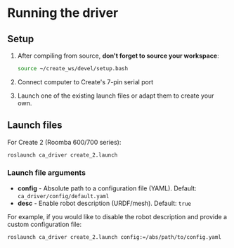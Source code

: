 # Running the driver

## Setup

1. After compiling from source, **don't forget to source your workspace**:

    ``` bash
    source ~/create_ws/devel/setup.bash
    ```

2. Connect computer to Create's 7-pin serial port

3. Launch one of the existing launch files or adapt them to create your own.

## Launch files

For Create 2 (Roomba 600/700 series):

``` bash
roslaunch ca_driver create_2.launch
```

### Launch file arguments

* **config** - Absolute path to a configuration file (YAML). Default: `ca_driver/config/default.yaml`
* **desc** - Enable robot description (URDF/mesh). Default: `true`

For example, if you would like to disable the robot description and provide a custom configuration file:

``` bash
roslaunch ca_driver create_2.launch config:=/abs/path/to/config.yaml
```

